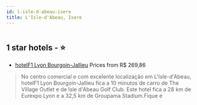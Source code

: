 ```yaml
---
id: l-isle-d-abeau-isere
title: L'Isle-d'Abeau, Isere
---
```


<center><img src="https://i.travelapi.com/hotels/2000000/1390000/1383700/1383680/449ebb55_z.jpg" alt="" /></center>


##  1 star hotels - ⭐️

-    [hotelF1 Lyon Bourgoin-Jallieu](https://us.hurb.com/hotels/l-isle-d-abeau/hotelf1-lyon-bourgoin-jallieu-HT-3K8H?cmp=18055) Prices from R$ 269,86
   > No centro comercial e com excelente localização em L'Isle-d'Abeau, hotelF1 Lyon Bourgoin-Jallieu fica a 10 minutos de carro de The Village Outlet e de Isle d'Abeau Golf Club.  Este hotel fica a 28 km de Eurexpo Lyon e a 32,5 km de Groupama Stadium.Fique e
